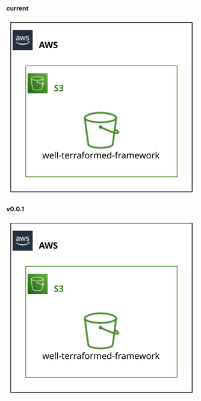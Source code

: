 ### current

![well-terraformed-framework current](.github/current.svg?raw=true)

### v0.0.1

![well-terraformed-framework v0.0.1](.github/0.0.1.svg?raw=true)
